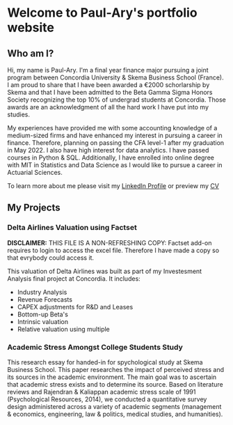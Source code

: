 # Welcome to Paul-Ary's portfolio website
## Who am I? 

Hi, my name is Paul-Ary. I'm a final year finance major pursuing a joint program between Concordia University & Skema Business School (France). I am proud to share that I have been awarded a €2000 schorlarship by Skema and that I have been admitted to the Beta Gamma Sigma Honors Society recognizing the top 10% of undergrad students at Concordia. Those awards are an acknowledgment of all the hard work I have put into my studies.

My experiences have provided me with some accounting knowledge of a medium-sized firms and have enhanced my interest in pursuing a career in finance. Therefore, planning on passing the CFA level-1 after my graduation in May 2022. I also have high interest for data analytics. I have passed courses in Python & SQL. Additionally, I have enrolled into online degree with MIT in Statistics and Data Science as I would like to pursue a career in Actuarial Sciences. 

To learn more about me please visit my [LinkedIn Profile](https://www.linkedin.com/in/paulary-sigwald/) or preview my [CV](https://github.com/PAS720/Paul-Ary_Portfolio/blob/main/Resume%20-%20Paul-ary-Sigwald.pdf)


## My Projects


### Delta Airlines Valuation using Factset
**DISCLAIMER:** THIS FILE IS A NON-REFRESHING COPY: Factset add-on requires to login to access the excel file. Therefore I have made a copy so that evrybody could access it.

This valuation of Delta Airlines was built as part of my Investesment Analysis final project at Concordia. It includes:
- Industry Analysis
- Revenue Forecasts
- CAPEX adjustments for R&D and Leases
- Bottom-up Beta's
- Intrinsic valuation
- Relative valuation using multiple


### Academic Stress Amongst College Students Study
This research essay for handed-in for spychological study at Skema Business School. This paper researches the impact of perceived stress and its sources in the academic environment. The main goal was to ascertain that academic stress exists and to determine its source. Based on literature reviews and Rajendran & Kaliappan academic stress scale of 1991 (Psychological Resources, 2014), we conducted a quantitative survey design administered across a variety of academic segments (management & economics, engineering, law & politics, medical studies, and humanities).


